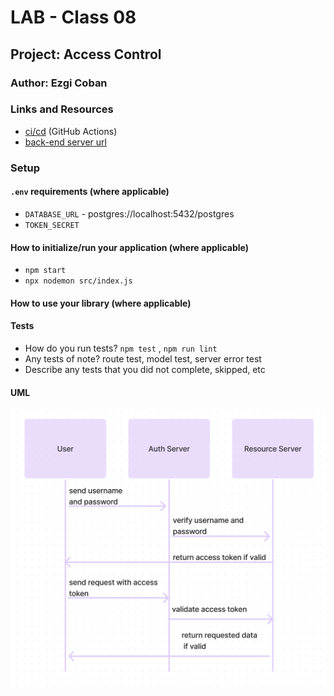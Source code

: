 # LAB - Class 08

## Project: Access Control

### Author: Ezgi Coban

### Links and Resources

- [ci/cd](https://github.com/ezgi-c/auth-api/actions) (GitHub Actions)
- [back-end server url](https://auth-api-2.onrender.com/)
<!-- - [front-end application](http://xyz.com) (when applicable) -->

### Setup

#### `.env` requirements (where applicable)

- `DATABASE_URL` - postgres://localhost:5432/postgres
- `TOKEN_SECRET`

#### How to initialize/run your application (where applicable)

- `npm start`
- `npx nodemon src/index.js`

#### How to use your library (where applicable)

#### Tests

- How do you run tests?
    `npm test` , `npm run lint`
- Any tests of note?
    route test, model test, server error test
- Describe any tests that you did not complete, skipped, etc

#### UML

![uml diagram](uml-diagram.png)
